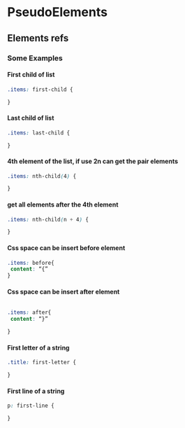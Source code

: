 # PseudoElements

## Elements refs

### Some Examples

#### First child of list

```css
.items: first-child {

}
```

#### Last child of list

```css
.items: last-child {

}
```

#### 4th element of the list, if use 2n can get the pair elements

```css
.items: nth-child(4) {

}
```

#### get all elements after the 4th element

```css
.items: nth-child(n + 4) {

}
```

#### Css space can be insert before element

```css
.items: before{
 content: “{”
}
```

#### Css space can be insert after element

```css

.items: after{
 content: “}”

}
```

#### First letter of a string

```css
.title: first-letter {

}
```

#### First line of a string

```css
p: first-line {

}
```
